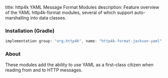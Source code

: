 title: http4k YAML Message Format Modules
description: Feature overview of the YAML http4k-format modules, several of which support auto-marshalling into data classes.

### Installation (Gradle)

```groovy
implementation group: "org.http4k", name: "http4k-format-jackson-yaml", version: "4.2.0.0"
```

### About
These modules add the ability to use YAML as a first-class citizen when reading from and to HTTP messages. 

[http4k]: https://http4k.org
